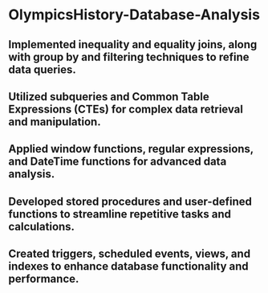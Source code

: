 # OlympicsHistory-Database-Analysis

## Implemented inequality and equality joins, along with group by and filtering techniques to refine data queries.
## Utilized subqueries and Common Table Expressions (CTEs) for complex data retrieval and manipulation.
## Applied window functions, regular expressions, and DateTime functions for advanced data analysis.
## Developed stored procedures and user-defined functions to streamline repetitive tasks and calculations.
## Created triggers, scheduled events, views, and indexes to enhance database functionality and performance.
